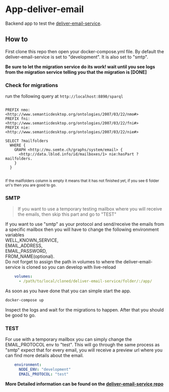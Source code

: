 # App-deliver-email

Backend app to test the [deliver-email-service](https://github.com/redpencilio/deliver-email-service).

## How to

First clone this repo then open your docker-compose.yml file. By default the deliver-email-service is set to "development".
It is also set to "smtp". 

**Be sure to let the migration service do its work! wait until you see logs from the migration service telling you that the migration is [DONE]**

### Check for migrations

run the following query at ```http://localhost:8890/sparql```

```

PREFIX nmo: <http://www.semanticdesktop.org/ontologies/2007/03/22/nmo#>
PREFIX fni: <http://www.semanticdesktop.org/ontologies/2007/03/22/fni#>
PREFIX nie: <http://www.semanticdesktop.org/ontologies/2007/03/22/nie#>

SELECT ?mailfolders
  WHERE {
    GRAPH <http://mu.semte.ch/graphs/system/email> {
      <http://data.lblod.info/id/mailboxes/1> nie:hasPart ?mailfolders.
    }
  }
    
```

<sup>If the mailfolders column is empty it means that it has not finished yet, if you see 6 folder uri's then you are good to go.</sup>

### SMTP
> If you want to use a temporary testing mailbox where you will receive the emails, then skip this part and go to "TEST"

If you want to use "smtp" as your protocol and send/receive the emails from a specific mailbox then you will have to change the following environment variables <br>
WELL_KNOWN_SERVICE, <br> EMAIL_ADDRESS, <br> EMAIL_PASSWORD, <br>FROM_NAME(optional).
<br>
Do not forget to assign the path in volumes to where the deliver-email-service is cloned so you can develop with live-reload

```yaml
    volumes:
      - /path/to/local/cloned/deliver-email-service/folder/:/app/
```
As soon as you have done that you can simple start the app.

```bash
docker-compose up
```

Inspect the logs and wait for the migrations to happen. After that you should be good to go.

### TEST

For use with a temporary mailbox you can simply change the EMAIL_PROTOCOL env to "test". This will go through the same process as "smtp" expect that for every email, you will receive a preview url where you can find more details about the email.

```yaml
    environment:
      NODE_ENV: "development"
      EMAIL_PROTOCOL: "test"
```

**More Detailed information can be found on the [deliver-email-service repo](https://github.com/redpencilio/deliver-email-service)**
